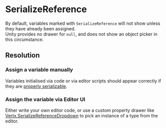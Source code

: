 # SerializeReference

By default, variables marked with `SerializeReference` will not show unless they have already been assigned.  
Unity provides no drawer for `null`, and does not show an object picker in this circumstance. 

## Resolution
### Assign a variable manually
Variables initialised via code or via editor scripts should appear correctly if they are [properly serializable](Custom%20Types.md).  

### Assign the variable via Editor UI
Either write your own editor code, or use a custom property drawer like [Vertx.SerializeReferenceDropdown](https://github.com/vertxxyz/Vertx.SerializeReferenceDropdown) to pick an instance of a type from the editor.
